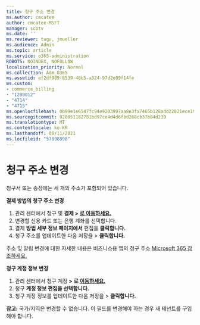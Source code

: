 ```yaml
---
title: 청구 주소 변경
ms.author: cmcatee
author: cmcatee-MSFT
manager: scotv
ms.date: ''
ms.reviewer: tugu, jmueller
ms.audience: Admin
ms.topic: article
ms.service: o365-administration
ROBOTS: NOINDEX, NOFOLLOW
localization_priority: Normal
ms.collection: Adm_O365
ms.assetid: ef2df989-8539-48b5-a324-97d2e09f14fe
ms.custom:
- commerce_billing
- "1200012"
- "4714"
- "4715"
ms.openlocfilehash: 0b99e1e6547fc94e9203997aa8e3fa7465b128add22821ece190995d0aaf8f3f
ms.sourcegitcommit: 920051182781bd97ce4d4d6fbd268cb37b84d239
ms.translationtype: MT
ms.contentlocale: ko-KR
ms.lasthandoff: 08/11/2021
ms.locfileid: "57898898"
---
```

# <a name="change-your-billing-address"></a>청구 주소 변경

청구서 또는 송장에는 세 개의 주소가 포함되어 있습니다.

**결제 방법의 청구 주소 변경**

1. 관리 센터에서 청구 및 **결제 > [로 이동하세요.](https://go.microsoft.com/fwlink/p/?linkid=2018806)**
2. 변경할 신용 카드 또는 은행 계좌를 선택합니다.
3. 결제 **방법 세부 정보 페이지에서** 편집을 **클릭합니다.**
4. 청구 주소를 업데이트한 다음 저장을 > **클릭합니다.**

주소 및 알림 변경에 대한 자세한 내용은 비즈니스용 앱의 청구 주소 [Microsoft 365 참조하세요.](https://docs.microsoft.com/microsoft-365/commerce/billing-and-payments/change-your-billing-addresses)

**청구 계정 정보 변경**

1. 관리 센터에서 청구 계정 **> 로 [이동하세요.](https://admin.microsoft.com/Adminportal/Home?source=applauncher#/BillingAccounts/billing-accounts)**
2. 청구 **계정 정보 편집을 선택합니다.**
3. 청구 계정 정보를 업데이트한 다음 저장을 > **클릭합니다.**

**참고:** 국가/지역은 변경할 수 없습니다. 이 필드를 변경해야 하는 경우 새 테넌트를 구입해야 합니다.
